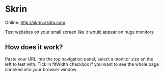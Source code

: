 Skrin
========

Online: http://skrin.zsitro.com

Test websites on your small screen like it would appear on huge monitors

## How does it work?

Paste your URL into the top navigation panel, select a monitor size on the left to test with. Tick in fitWidth checkbox if you want to see the whole page shrinked into your browser window.
